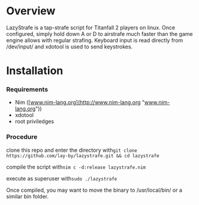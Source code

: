 # Overview

LazyStrafe is a tap-strafe script for Titanfall 2 players on linux. Once configured, simply hold down A or D to airstrafe much faster than the game engine allows with regular strafing. Keyboard input is read directly from /dev/input/ and xdotool is used to send keystrokes. 

# Installation
### Requirements
- Nim ([www.nim-lang.org](http://www.nim-lang.org "www.nim-lang.org"))
- xdotool
- root priviledges

### Procedure
clone this repo and enter the directory with`git clone https://github.com/lay-by/lazystrafe.git && cd lazystrafe`

compile the script with`nim c -d:release lazystrafe.nim`

execute as superuser with`sudo ./lazystrafe`

Once compiled, you may want to move the binary to /usr/local/bin/ or a similar bin folder.
